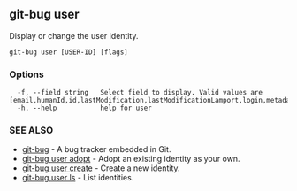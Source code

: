## git-bug user

Display or change the user identity.

```
git-bug user [USER-ID] [flags]
```

### Options

```
  -f, --field string   Select field to display. Valid values are [email,humanId,id,lastModification,lastModificationLamport,login,metadata,name]
  -h, --help           help for user
```

### SEE ALSO

* [git-bug](git-bug.md)	 - A bug tracker embedded in Git.
* [git-bug user adopt](git-bug_user_adopt.md)	 - Adopt an existing identity as your own.
* [git-bug user create](git-bug_user_create.md)	 - Create a new identity.
* [git-bug user ls](git-bug_user_ls.md)	 - List identities.

